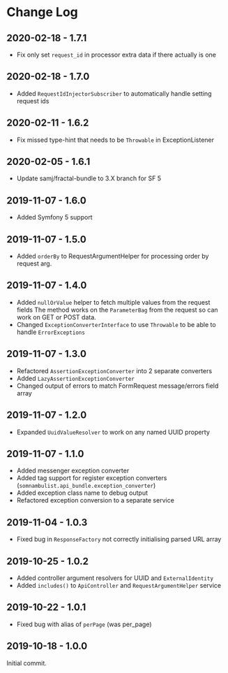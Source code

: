 Change Log
==========

2020-02-18 - 1.7.1
------------------

 * Fix only set `request_id` in processor extra data if there actually is one

2020-02-18 - 1.7.0
------------------

 * Added `RequestIdInjectorSubscriber` to automatically handle setting request ids

2020-02-11 - 1.6.2
------------------

 * Fix missed type-hint that needs to be `Throwable` in ExceptionListener
 
2020-02-05 - 1.6.1
------------------

 * Update samj/fractal-bundle to 3.X branch for SF 5

2019-11-07 - 1.6.0
------------------

 * Added Symfony 5 support

2019-11-07 - 1.5.0
------------------

 * Added `orderBy` to RequestArgumentHelper for processing order by request arg.

2019-11-07 - 1.4.0
------------------

 * Added `nullOrValue` helper to fetch multiple values from the request fields
   The method works on the `ParameterBag` from the request so can work on GET or POST data.
 * Changed `ExceptionConverterInterface` to use `Throwable` to be able to handle `ErrorExceptions`

2019-11-07 - 1.3.0
------------------

 * Refactored `AssertionExceptionConverter` into 2 separate converters
 * Added `LazyAssertionExceptionConverter`
 * Changed output of errors to match FormRequest message/errors field array

2019-11-07 - 1.2.0
------------------

 * Expanded `UuidValueResolver` to work on any named UUID property

2019-11-07 - 1.1.0
------------------

 * Added messenger exception converter
 * Added tag support for register exception converters (`somnambulist.api_bundle.exception_converter`)
 * Added exception class name to debug output
 * Refactored exception conversion to a separate service

2019-11-04 - 1.0.3
------------------

 * Fixed bug in `ResponseFactory` not correctly initialising parsed URL array

2019-10-25 - 1.0.2
------------------

 * Added controller argument resolvers for UUID and `ExternalIdentity`
 * Added `includes()` to `ApiController` and `RequestArgumentHelper` service

2019-10-22 - 1.0.1
------------------

 * Fixed bug with alias of `perPage` (was per_page)

2019-10-18 - 1.0.0
------------------

Initial commit.
